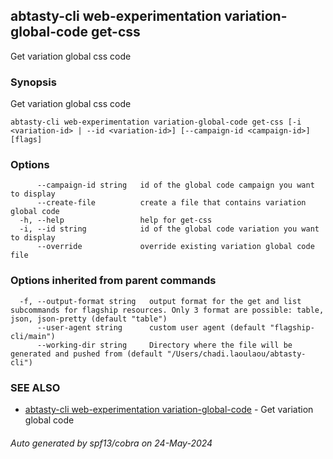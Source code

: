 ## abtasty-cli web-experimentation variation-global-code get-css

Get variation global css code

### Synopsis

Get variation global css code

```
abtasty-cli web-experimentation variation-global-code get-css [-i <variation-id> | --id <variation-id>] [--campaign-id <campaign-id>] [flags]
```

### Options

```
      --campaign-id string   id of the global code campaign you want to display
      --create-file          create a file that contains variation global code
  -h, --help                 help for get-css
  -i, --id string            id of the global code variation you want to display
      --override             override existing variation global code file
```

### Options inherited from parent commands

```
  -f, --output-format string   output format for the get and list subcommands for flagship resources. Only 3 format are possible: table, json, json-pretty (default "table")
      --user-agent string      custom user agent (default "flagship-cli/main")
      --working-dir string     Directory where the file will be generated and pushed from (default "/Users/chadi.laoulaou/abtasty-cli")
```

### SEE ALSO

* [abtasty-cli web-experimentation variation-global-code](abtasty-cli_web-experimentation_variation-global-code.md)	 - Get variation global code

###### Auto generated by spf13/cobra on 24-May-2024
